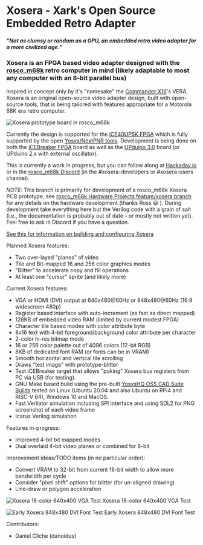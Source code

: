 # Xosera - Xark's Open Source Embedded Retro Adapter

##### _"Not as clumsy or random as a GPU, an embedded retro video adapter for a more civilized age."_

### Xosera is an FPGA based video adapter designed with the [rosco_m68k](https://github.com/rosco-m68k/rosco_m68k) retro computer in mind (likely adaptable to most any computer with an 8-bit parallel bus)

Inspired in concept only by it's "namesake" the [Commander X16](https://www.commanderx16.com/)'s VERA, Xosera is an original open-source video adapter design, built with open-source tools, that is being tailored with features appropriate for a Motorola 68K era retro computer.

![Xosera prototype board in rosco_m68k](pics/Xosera_rosco_m68k_board.jpg)

Currently the design is supported for the [iCE40UP5K FPGA](https://www.latticesemi.com/en/Products/FPGAandCPLD/iCE40UltraPlus) which is fully supported by the open [Yosys/NextPNR tools](https://github.com/YosysHQ).  Development is being done on both the [iCEBreaker FPGA](https://github.com/icebreaker-fpga/icebreaker) board as well as the [UPduino 3.0](https://github.com/tinyvision-ai-inc/UPduino-v3.0) board (or UPduino 2.x with external oscillator).

This is currently a work in progress, but you can follow along at [Hackaday.io](https://hackaday.io/Xark) or in the [rosco_m68k Discord](https://discord.gg/zGUB7R8) (in the #xosera-developers or #xosera-users channel).

*NOTE:* This branch is primarily for development of a rosco_m68k Xosera PCB prototype, see [rosco_m68k Hardware Projects feature/xosera branch](https://github.com/rosco-m68k/hardware-projects/tree/feature/xosera) for any details on the hardware development (thanks Ross 😃 ).  During development take everything here but the Verilog code with a grain of salt (i.e., the documentation is probably out of date - or mostly not written yet).  Feel free to ask in Discord if you have a question.

[See this for information on building and configuring Xosera](BUILDING.md)

Planned Xosera features:

* Two over-layed "planes" of video
* Tile and Bit-mapped 16 and 256 color graphics modes
* "Blitter" to accelerate copy and fill operations
* At least one "cursor" sprite (and likely more)

Current Xosera features:

* VGA or HDMI (DVI) output at 640x480@60Hz or 848x480@60Hz (16:9 widescreen 480p)
* Register based interface with auto-increment (as fast as direct mapped)
* 128KB of embedded video RAM (limited by current modest FPGA)
* Character tile based modes with color attribute byte
* 8x16 text with 4-bit foreground/background color attribute per character
* 2-color hi-res bitmap mode
* 16 or 256 color palette out of 4096 colors (12-bit RGB)
* 8KB of dedicated font RAM (or fonts can be in VRAM)
* Smooth horizontal and vertical tile scrolling
* Draws "test image" with prototype-blitter
* Test iCEBreaker target that allows "poking" Xosera bus registers from PC via USB (for testing).
* GNU Make based build using the pre-built [YosysHQ OSS CAD Suite Builds](https://github.com/YosysHQ/oss-cad-suite-build/releases/latest) tested on Linux (Ubuntu 20.04 and also Ubuntu on RPi4 and RISC-V 64), Windows 10 and MacOS.
* Fast Verilator simulation including SPI interface and using SDL2 for PNG screenshot of each video frame
* Icarus Verilog simulation

Features in-progress:

* Improved 4-bit bit mapped modes
* Dual overlaid 4-bit video planes or combined for 8-bit

Improvement ideas/TODO items (in no particular order):

* Convert VRAM to 32-bit from current 16-bit width to allow more bandwidth per cycle
* Consider "pixel shift" options for blitter (for un-aligned drawing)
* Line-draw or polygon acceleration

![Xosera 16-color 640x400 VGA Test](pics/Xosera_16_color_test.jpg) Xosera 16-color 640x400 VGA Test

![Early Xosera 848x480 DVI Font Test](pics/XoseraTest_848x480_DVI.jpg) Early Xosera 848x480 DVI Font Test

Contributors:

* Daniel Cliche (danoidus)

